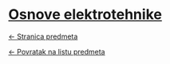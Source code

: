 # [Osnove elektrotehnike](https://www.github.com/studosi-fer/OSNELE)
[<- Stranica predmeta](https://www.fer.unizg.hr/predmet/osnele_a)

[<- Povratak na listu predmeta](https://www.github.com/studosi/FER)
